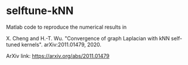 # selftune-kNN

Matlab code to reproduce the numerical results in

X. Cheng and H.-T. Wu. "Convergence of graph Laplacian with kNN self-tuned kernels". arXiv:2011.01479, 2020.

ArXiv link: https://arxiv.org/abs/2011.01479
